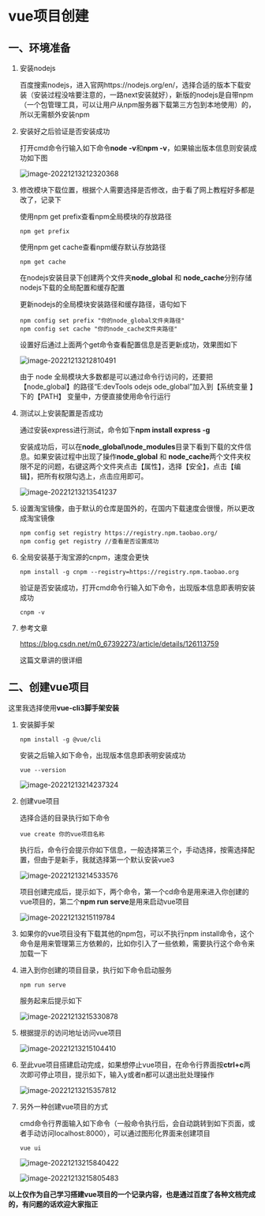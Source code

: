 # vue项目创建

## 一、环境准备

1. 安装nodejs

   百度搜索nodejs，进入官网https://nodejs.org/en/，选择合适的版本下载安装（安装过程没啥要注意的，一路next安装就好），新版的nodejs是自带npm（一个包管理工具，可以让用户从npm服务器下载第三方包到本地使用）的，所以无需额外安装npm

2. 安装好之后验证是否安装成功

   打开cmd命令行输入如下命令**node -v**和**npm -v**，如果输出版本信息则安装成功如下图

   ![image-20221213212320368](C:\Users\tongxin\AppData\Roaming\Typora\typora-user-images\image-20221213212320368.png)

3. 修改模块下载位置，根据个人需要选择是否修改，由于看了网上教程好多都是改了，记录下

   使用npm get prefix查看npm全局模块的存放路径

   ```
   npm get prefix
   ```

   使用npm get cache查看npm缓存默认存放路径

   ```
   npm get cache
   ```

   在nodejs安装目录下创建两个文件夹**node_global** 和 **node_cache**分别存储nodejs下载的全局配置和缓存配置

   更新nodejs的全局模块安装路径和缓存路径，语句如下

   ~~~
   npm config set prefix "你的node_global文件夹路径"
   npm config set cache "你的node_cache文件夹路径"
   ~~~

   设置好后通过上面两个get命令查看配置信息是否更新成功，效果图如下

   ![image-20221213212810491](C:\Users\tongxin\AppData\Roaming\Typora\typora-user-images\image-20221213212810491.png)

   由于 node 全局模块大多数都是可以通过命令行访问的，还要把【node_global】的路径“E:devTools odejs ode_global”加入到【系统变量 】下的【PATH】 变量中，方便直接使用命令行运行

4. 测试以上安装配置是否成功

   通过安装express进行测试，命令如下**npm install express -g**

   安装成功后，可以在**node_global\node_modules**目录下看到下载的文件信息。如果安装过程中出现了操作**node_global** 和 **node_cache**两个文件夹权限不足的问题，右键这两个文件夹点击【属性】，选择【安全】，点击【编辑】，把所有权限勾选上，点击应用即可。

   ![image-20221213213541237](C:\Users\tongxin\AppData\Roaming\Typora\typora-user-images\image-20221213213541237.png)

5. 设置淘宝镜像，由于默认的仓库是国外的，在国内下载速度会很慢，所以更改成淘宝镜像

   ~~~
   npm config set registry https://registry.npm.taobao.org/
   npm config get registry //查看是否设置成功
   ~~~

6. 全局安装基于淘宝源的cnpm，速度会更快

   ~~~
   npm install -g cnpm --registry=https://registry.npm.taobao.org
   ~~~

   验证是否安装成功，打开cmd命令行输入如下命令，出现版本信息即表明安装成功

   ~~~
   cnpm -v
   ~~~

7. 参考文章

   https://blog.csdn.net/m0_67392273/article/details/126113759

   这篇文章讲的很详细



## 二、创建vue项目

这里我选择使用**vue-cli3脚手架安装**

1. 安装脚手架

   ~~~
   npm install -g @vue/cli
   ~~~

   安装之后输入如下命令，出现版本信息即表明安装成功

   ~~~
   vue --version
   ~~~

   ![image-20221213214237324](C:\Users\tongxin\AppData\Roaming\Typora\typora-user-images\image-20221213214237324.png)

2. 创建vue项目

   选择合适的目录执行如下命令

   ~~~
   vue create 你的vue项目名称
   ~~~

   执行后，命令行会提示你如下信息，一般选择第三个，手动选择，按需选择配置，但由于是新手，我就选择第一个默认安装vue3

   ![image-20221213214533576](C:\Users\tongxin\AppData\Roaming\Typora\typora-user-images\image-20221213214533576.png)

   项目创建完成后，提示如下，两个命令，第一个cd命令是用来进入你创建的vue项目的，第二个**npm run serve**是用来启动vue项目

   ![image-20221213215119784](C:\Users\tongxin\AppData\Roaming\Typora\typora-user-images\image-20221213215119784.png)

3. 如果你的vue项目没有下载其他的npm包，可以不执行npm install命令，这个命令是用来管理第三方依赖的，比如你引入了一些依赖，需要执行这个命令来加载一下

4. 进入到你创建的项目目录，执行如下命令启动服务

   ~~~
   npm run serve
   ~~~

   服务起来后提示如下

   ![image-20221213215330878](C:\Users\tongxin\AppData\Roaming\Typora\typora-user-images\image-20221213215330878.png)

5. 根据提示的访问地址访问vue项目

   ![image-20221213215104410](C:\Users\tongxin\AppData\Roaming\Typora\typora-user-images\image-20221213215104410.png)

6. 至此vue项目搭建启动完成，如果想停止vue项目，在命令行界面按**ctrl+c**两次即可停止项目，提示如下，输入y或者n都可以退出批处理操作

   ![image-20221213215357812](C:\Users\tongxin\AppData\Roaming\Typora\typora-user-images\image-20221213215357812.png)

7. 另外一种创建vue项目的方式

   cmd命令行界面输入如下命令（一般命令执行后，会自动跳转到如下页面，或者手动访问localhost:8000），可以通过图形化界面来创建项目

   ~~~
   vue ui
   ~~~

   ![image-20221213215840422](C:\Users\tongxin\AppData\Roaming\Typora\typora-user-images\image-20221213215840422.png)

   ![image-20221213215805483](C:\Users\tongxin\AppData\Roaming\Typora\typora-user-images\image-20221213215805483.png)





**以上仅作为自己学习搭建vue项目的一个记录内容，也是通过百度了各种文档完成的，有问题的话欢迎大家指正**